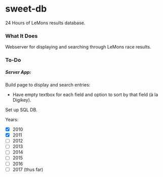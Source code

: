 # sweet-db
24 Hours of LeMons results database.

### What It Does
Webserver for displaying and searching through LeMons race results.

### To-Do
##### Server App:
Build page to display and search entries:

- Have empty textbox for each field and option to sort by that field (à la Digikey).

Set up SQL DB.

Years:

- [x] 2010
- [x] 2011
- [ ] 2012
- [ ] 2013
- [ ] 2014
- [ ] 2015
- [ ] 2016
- [ ] 2017 (thus far)
